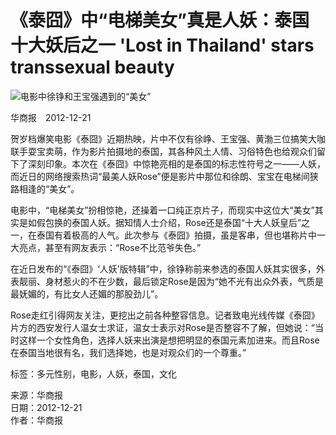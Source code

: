 # 《泰囧》中“电梯美女”真是人妖：泰国十大妖后之一 'Lost in Thailand' stars transsexual beauty

![电影中徐铮和王宝强遇到的“美女”](http://images.china.cn/attachement/jpg/site1007/20121221/001ec949ff5c123e01a10a.jpg)

华商报　2012-12-21

贺岁档爆笑电影《泰囧》近期热映，片中不仅有徐峥、王宝强、黄渤三位搞笑大咖联手耍宝卖萌，作为影片拍摄地的泰国，其各种风土人情、习俗特色也给观众们留下了深刻印象。本次在《泰囧》中惊艳亮相的是泰国的标志性符号之一——人妖，而近日的网络搜索热词“最美人妖Rose”便是影片中那位和徐朗、宝宝在电梯间狭路相逢的“美女”。

电影中，“电梯美女”扮相惊艳，还操着一口纯正京片子，而现实中这位大“美女”其实是如假包换的泰国人妖。据知情人士介绍，Rose还是泰国“十大人妖皇后”之一，在泰国有着极高的人气。此次参与《泰囧》拍摄，虽是客串，但也堪称片中一大亮点，甚至有网友表示：“Rose不比范爷失色。”

在近日发布的“《泰囧》‘人妖’版特辑”中，徐铮称前来参选的泰国人妖其实很多，外表靓丽、身材惹火的不在少数，最后锁定Rose是因为“她不光有出众外表，气质是最妩媚的，有比女人还媚的那股劲儿”。

Rose走红引得网友关注，更挖出之前各种整容信息。记者致电光线传媒《泰囧》片方的西安发行人温女士求证，温女士表示对Rose是否整容不了解，但她说：“当时这样一个女性角色，选择人妖来出演是想把明显的泰国元素加进来。而且Rose在泰国当地很有名，我们选择她，也是对观众们的一个尊重。”

标签：多元性别，电影，人妖，泰国，文化

来源：华商报  
日期：2012-12-21  
作者：华商报